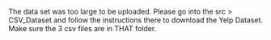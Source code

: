 The data set was too large to be uploaded. Please go into the src > CSV_Dataset and follow the instructions there to download the Yelp Dataset. Make sure the 3 csv files are in THAT folder. 
